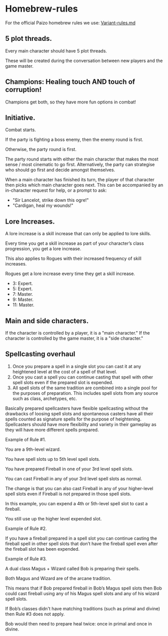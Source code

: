 # Homebrew-rules

For the official Paizo homebrew rules we use: [Variant-rules.md](Variant-rules.md)

## 5 plot threads.

Every main character should have 5 plot threads.

These will be created during the conversation between new players and the game master.

## Champions: Healing touch AND touch of corruption!

Champions get both, so they have more fun options in combat!

## Initiative.

Combat starts.

If the party is fighting a boss enemy, then the enemy round is first.

Otherwise, the party round is first.

The party round starts with either the main character that makes the most sense / most cinematic to go first.
Alternatively, the party can strategise who should go first and decide amongst themselves.

When a main character has finished its turn, the player of that character then picks which main character goes next.
This can be accompanied by an in-character request for help, or a prompt to ask:
- "Sir Lancelot, strike down this ogre!"
- "Cardigan, heal my wounds!"

## Lore Increases.

A lore increase is a skill increase that can only be applied to lore skills.

Every time you get a skill increase as part of your character’s class progression, you get a lore increase.

This also applies to Rogues with their increased frequency of skill increases.

Rogues get a lore increase every time they get a skill increase.

- 3: Expert.
- 5: Expert.
- 7: Master.
- 9: Master.
- 11: Master.

## Main and side characters.

If the character is controlled by a player, it is a "main character."
If the character is controlled by the game master, it is a "side character."

## Spellcasting overhaul

1. Once you prepare a spell in a single slot you can cast it at any heightened level at the cost of a spell of that level.
2. Once you cast a spell you can continue casting that spell with other spell slots even if the prepared slot is expended. 
3. All spell slots of the same tradition are combined into a single pool for the purposes of preparation. This includes spell slots from any source such as class, archetypes, etc.

Basically prepared spellcasters have flexible spellcasting without the drawbacks of loosing spell slots and spontaneous casters have all their spells counted as signature spells for the purpose of heightening.
Spellcasters should have more flexibility and variety in their gameplay as they will have more different spells prepared.

Example of Rule #1.

You are a 9th-level wizard.

You have spell slots up to 5th level spell slots.

You have prepared Fireball in one of your 3rd level spell slots.

You can cast Fireball in any of your 3rd level spell slots as normal.

The change is that you can also cast Fireball in any of your higher-level spell slots even if Fireball is not prepared in those spell slots.

In this example, you can expend a 4th or 5th-level spell slot to cast a fireball.

You still use up the higher level expended slot.

Example of Rule #2.

If you have a fireball prepared in a spell slot you can continue casting the fireball spell in other spell slots that don’t have the fireball spell even after the fireball slot has been expended.

 Example of Rule #3.

A dual class Magus + Wizard called Bob is preparing their spells.

Both Magus and Wizard are of the arcane tradition.

This means that if Bob prepared fireball in Bob’s Magus spell slots then Bob could cast fireball using any of his Magus spell slots and any of his wizard spell slots.

If Bob’s classes didn't have matching traditions (such as primal and divine) then Rule #3 does not apply.

Bob would then need to prepare heal twice: once in primal and once in divine.
